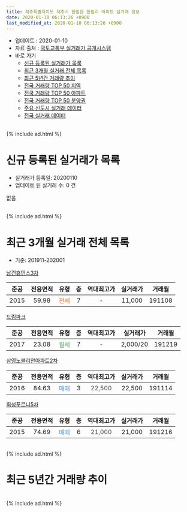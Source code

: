 ```yaml
---
title: 제주특별자치도 제주시 한림읍 한림리 아파트 실거래 정보
date: 2020-01-10 06:13:26 +0900
last_modified_at: 2020-01-10 06:13:26 +0900
---
```


* 업데이트 : 2020-01-10
* 자료 출처 : [국토교통부 실거래가 공개시스템](http://rt.molit.go.kr)
* 바로 가기
    * [신규 등록된 실거래가 목록](#신규-등록된-실거래가-목록)
    * [최근 3개월 실거래 전체 목록](#최근-3개월-실거래-전체-목록)
    * [최근 5년간 거래량 추이](#최근-5년간-거래량-추이)
    * [전국 거래량 TOP 50 지역](https://inasie.github.io/apt-trade-info/최근-3개월-전국에서-가장-거래가-많이-발생한-지역)
    * [전국 거래량 TOP 50 아파트](https://inasie.github.io/apt-trade-info/최근-3개월-전국에서-가장-거래가-많이-발생한-아파트)
    * [전국 거래량 TOP 50 분양권](https://inasie.github.io/apt-trade-info/최근-3개월-전국에서-가장-거래가-많이-발생한-분양권)
    * [주요 신도시 실거래 데이터](https://inasie.github.io/apt-trade-info/주요-신도시)
    * [전국 실거래 데이터](https://inasie.github.io/apt-trade-info/전국)
<br>
{% include ad.html %}
<br>

# 신규 등록된 실거래가 목록
* 실거래가 등록일: 20200110
* 업데이트 된 실거래 수: 0 건

없음

<br>
{% include ad.html %}
<br>

# 최근 3개월 실거래 전체 목록
* 기준: 201911-202001


[남건휴먼스3차](https://search.naver.com/search.naver?query=%EC%A0%9C%EC%A3%BC%ED%8A%B9%EB%B3%84%EC%9E%90%EC%B9%98%EB%8F%84+%EC%A0%9C%EC%A3%BC%EC%8B%9C+%ED%95%9C%EB%A6%BC%EC%9D%8D+%ED%95%9C%EB%A6%BC%EB%A6%AC+%EB%82%A8%EA%B1%B4%ED%9C%B4%EB%A8%BC%EC%8A%A43%EC%B0%A8)

|준공|전용면적|유형|층|역대최고가|실거래가|거래월|
|:---:|:---:|:---:|:---:|:---:|:---:|:---:|
|2015|59.98|<span style="color:#ff5a00">전세</span>|7|<span style="color:#444444">-</span>|11,000|191108|

[드림파크](https://search.naver.com/search.naver?query=%EC%A0%9C%EC%A3%BC%ED%8A%B9%EB%B3%84%EC%9E%90%EC%B9%98%EB%8F%84+%EC%A0%9C%EC%A3%BC%EC%8B%9C+%ED%95%9C%EB%A6%BC%EC%9D%8D+%ED%95%9C%EB%A6%BC%EB%A6%AC+%EB%93%9C%EB%A6%BC%ED%8C%8C%ED%81%AC)

|준공|전용면적|유형|층|역대최고가|실거래가|거래월|
|:---:|:---:|:---:|:---:|:---:|:---:|:---:|
|2017|23.08|<span style="color:#34a853">월세</span>|7|<span style="color:#444444">-</span>|2,000/20|191219|

[삼영노블리안아파트2차](https://search.naver.com/search.naver?query=%EC%A0%9C%EC%A3%BC%ED%8A%B9%EB%B3%84%EC%9E%90%EC%B9%98%EB%8F%84+%EC%A0%9C%EC%A3%BC%EC%8B%9C+%ED%95%9C%EB%A6%BC%EC%9D%8D+%ED%95%9C%EB%A6%BC%EB%A6%AC+%EC%82%BC%EC%98%81%EB%85%B8%EB%B8%94%EB%A6%AC%EC%95%88%EC%95%84%ED%8C%8C%ED%8A%B82%EC%B0%A8)

|준공|전용면적|유형|층|역대최고가|실거래가|거래월|
|:---:|:---:|:---:|:---:|:---:|:---:|:---:|
|2016|84.63|<span style="color:#4285f3">매매</span>|3|<span style="color:#444444">22,500</span>|22,500|191114|

[회성푸르니5차](https://search.naver.com/search.naver?query=%EC%A0%9C%EC%A3%BC%ED%8A%B9%EB%B3%84%EC%9E%90%EC%B9%98%EB%8F%84+%EC%A0%9C%EC%A3%BC%EC%8B%9C+%ED%95%9C%EB%A6%BC%EC%9D%8D+%ED%95%9C%EB%A6%BC%EB%A6%AC+%ED%9A%8C%EC%84%B1%ED%91%B8%EB%A5%B4%EB%8B%885%EC%B0%A8)

|준공|전용면적|유형|층|역대최고가|실거래가|거래월|
|:---:|:---:|:---:|:---:|:---:|:---:|:---:|
|2015|74.69|<span style="color:#4285f3">매매</span>|6|<span style="color:#444444">21,000</span>|21,000|191216|


<br>
{% include ad.html %}
<br>

# 최근 5년간 거래량 추이


<div style="width:100%;">
    <canvas id="deal_progress" height="200"></canvas>
</div>

<script>
new Chart(document.getElementById("deal_progress"), {
    type: 'line',
    data: {
        labels: ['201501','201502','201503','201504','201505','201506','201507','201508','201509','201510','201511','201512','201601','201602','201603','201604','201605','201606','201607','201608','201609','201610','201611','201612','201701','201702','201703','201704','201705','201706','201707','201708','201709','201710','201711','201712','201801','201802','201803','201804','201805','201806','201807','201808','201809','201810','201811','201812','201901','201902','201903','201904','201905','201906','201907','201908','201909','201910','201911','201912','202001'],
        datasets: [{
            label: '매매',
            pointRadius: 1,
            data: [1, 1, 0, 0, 1, 1, 0, 0, 0, 0, 2, 4, 58, 4, 1, 2, 1, 1, 1, 2, 0, 2, 1, 0, 2, 1, 1, 0, 0, 0, 2, 0, 1, 0, 0, 2, 1, 1, 1, 0, 1, 1, 0, 1, 0, 4, 3, 0, 1, 1, 0, 0, 3, 0, 0, 0, 0, 0, 1, 1, 0],
            borderColor: "rgba(255, 201, 14, 1)",
            backgroundColor: "rgba(255, 201, 14, 0.5)",
            fill: false,
            lineTension: 0
        },{
            label: '전월세',
            pointRadius: 1,
            data: [1, 0, 0, 0, 0, 0, 0, 1, 1, 0, 0, 1, 1, 0, 1, 1, 1, 0, 0, 0, 0, 0, 0, 4, 1, 1, 0, 0, 1, 0, 0, 0, 1, 0, 1, 3, 1, 1, 3, 0, 1, 3, 1, 1, 0, 0, 0, 0, 1, 1, 0, 0, 4, 2, 0, 1, 0, 3, 1, 1, 0],
            borderColor: "rgba(0, 141, 185, 1)",
            backgroundColor: "rgba(0, 141, 185, 0.5)",
            fill: false,
            lineTension: 0
        }
        ]
    },
    options: {
        responsive: true,
        title: {
            display: false
        },
        tooltips: {
            mode: 'index',
            intersect: false
        },
        hover: {
            mode: 'nearest',
            intersect: true
        },
        scales: {
            xAxes: [{
                display: true,
                scaleLabel: {
                    display: true,
                    labelString: '년/월'
                }
            }],
            yAxes: [{
                display: true,
                ticks: {
                    suggestedMin: 0,
                },
                scaleLabel: {
                    display: true,
                    labelString: '실거래 수'
                }
            }]
        }
    }
});

</script>


<br>
{% include ad.html %}
<br>

